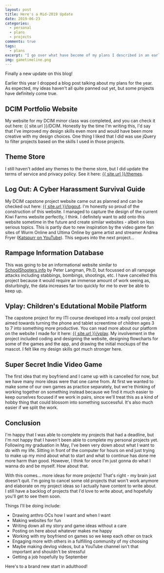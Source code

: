 ```yaml
---
layout: post
title: Here's a Mid-2019 Update
date: 2019-06-23
categories:
  - personal
  - plans
  - projects
comments: true
tags:
  - plans
excerpt: "I go over what have become of my plans I described in an earlier post and tell you all about my new goals for 2019."
img: gametimeline.png
---
```


<!--
<img src="{{ site.url }}/img/gametimeline.png" class="img-fluid">
<p class="caption">ouo</p>
-->

<p><first-letter>F</first-letter>inally a new update on this blog!</p>

<p>Earlier this year I dropped a blog post talking about my plans for the year. As expected, my ideas haven't all quite panned out yet, but some projects have definitely come true.</p>

<h2>DCIM Portfolio Website</h2>

<p>My website for my DCIM minor class was completed, and you can check it out here: {{ site.url }}/DCIM. Honestly by the time I'm writing this, I'd say that I've improved my design skills even more and would have been more creative with my design choices. One thing I liked that I did was use jQuery to filter projects based on the skills I used in those projects.</p>

<h2>Theme Store</h2>

<p>I still haven't added any themes to the theme store, but I did update the terms of service and privacy policy. See it here: <a href="{{ site.url }}/themes" target="_blank">{{ site.url }}/themes</a>.</p>

<h2>Log Out: A Cyber Harassment Survival Guide</h2>

<p>My DCIM capstone project website came out as planned and can be checked out here: <a href="{{ site.url }}/logout" target="_blank">{{ site.url }}/logout</a>. I'm honestly so proud of the construction of this website. I managed to capture the design of the current Kiwi Farms website perfectly, I think. I definitely want to add onto this website sometime in the future and create similar websites - albeit on less serious topics. This is partly due to new inspiration by the video game fan sites of Wurm Online and Ultima Online by game artist and streamer Andrea Fryer (<a href="https://www.youtube.com/user/KatsPurr" target="_blank">Katspurr on YouTube</a>). This segues into the next project...</p>

<h2>Rampage Information Database</h2>

<p>This was going to be an informational website similar to <a href="https://schoolshooters.info" target="_blank">SchoolShooters.info</a> by Peter Langman, Ph.D, but focussed on all rampage attacks including stabbings, bombings, shootings, etc. I have cancelled this project because it would require an immense amount of work seeing as, disturbingly, the data increases far too quickly for me to ever be able to keep up.</p>

<h2>Vplay: Children's Edutational Mobile Platform</h2>

<p>The capstone project for my ITI course developed into a really cool project aimed towards turning the phone and tablet screentime of children ages 3 to 7 into something more productive. You can read more about our platform on the website I made for it here: <a href="{{ site.url }}/vplay" target="_blank">{{ site.url }}/vplay</a>. My involvement in the project included coding and designing the website, designing flowcharts for some of the games and the app, and drawing the initial mockups of the mascot. I felt like my design skills got much stronger here.</p>

<h2>Super Secret Indie Video Game</h2>

<p>The first idea that my boyfriend and I came up with is cancelled for now, but we have many more ideas were that one came from. At first we wanted to make some of our own games as practice separately, but we're thinking of working together on something instead because we find it much easier to keep ourselves focused if we work in pairs, since we'll treat this as a kind of hobby thing that could blossom into something successful. It's also much easier if we split the work.</p>

<h2>Conclusion</h2>

<p>I'm happy that I was able to complete my projects that had a deadline, but I'm not happy that I haven't been able to complete my personal projects yet. Following my graduation in May, I've been very down about what I want to do with my life. Sitting in front of the computer for hours on end just trying to make up my mind about what to start and what to continue has done me more harm than good. However, I think for once I'm just gonna do what I wanna do and be myself. How about that.</p>

<p>With this comes... more ideas for more projects! That's right - my brain just doesn't quit. I'm going to cancel some old projects that won't work anymore and elaborate on my project ideas so I actually have content to write about. I still have a backlog of projects that I'd love to write about, and hopefully you'll get to see them soon.</p>

<p>Things I'll be doing include:</p>

<ul>
  <li>Drawing anthro OCs how I want and when I want</li>
  <li>Making websites for fun</li>
  <li>Writing down all my story and game ideas without a care</li>
  <li>Posting on here about whatever makes me happy</li>
  <li>Working with my boyfriend on games so we keep each other on track</li>
  <li>Engaging more with others in a fulfilling community of my choosing</li>
  <li>Maybe making devlog videos, but a YouTube channel isn't that important and shouldn't be stressful</li>
  <li>Getting a job hopefully by September</li>
</ul>

<p>Here's to a brand new start in adulthood!</p>
